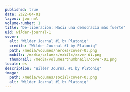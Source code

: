 ```yaml
---
published: true
date: 2022-04-01
layout: journal
volume-number: 1
title: "De-liberación: Hacia una democracia más fuerte"
uid: wilder-journal-1
cover:
  alt: "Wilder Journal #1 by Platoniq"
  credits: "Wilder Journal #1 by Platoniq"
  path: /media/volumes/heroes/cover-01.png
  mobile: /media/volumes/mobile/cover-01.png
  thumbnail: /media/volumes/thumbnails/cover-01.png
locale: es
description: "Wilder Journal #1 by Platoniq"
image:
  path: /media/volumes/social/cover-01.png
  alt: "Wilder Journal #1 by Platoniq"
---
```

